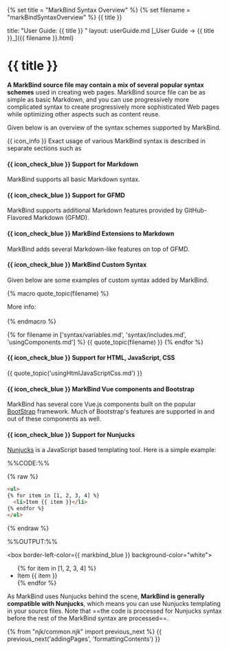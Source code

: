 {% set title = "MarkBind Syntax Overview" %}
{% set filename = "markBindSyntaxOverview" %}
<span id="title" class="d-none">{{ title }}</span>

<frontmatter>
  title: "User Guide: {{ title }} "
  layout: userGuide.md
</frontmatter>

<span id="link" class="d-none">
[_User Guide → {{ title }}_]({{ filename }}.html)
</span>

# {{ title }}


<div class="lead" id="overview">

**A MarkBind source file may contain a mix of several popular syntax schemes** used in creating web pages. MarkBind source file can be as simple as basic Markdown, and you can use progressively more complicated syntax to create progressively more sophisticated Web pages while optimizing other aspects such as content reuse.
</div>

Given below is an overview of the syntax schemes supported by MarkBind.

<box>

{{ icon_info }} Exact usage of various MarkBind syntax is described in separate sections such as <include src="formattingContents.md#link" inline trim />
</box>

#### {{ icon_check_blue }} Support for Markdown

MarkBind supports all basic Markdown syntax.

<panel type="seamless" header="Some examples ...">
<include src="syntax/headings.md#main-example" />
<include src="syntax/textStyles.md#main-example-markdown" />
<include src="syntax/links.md#main-example" />
</panel>

<!-- ======================================================================================================= -->

#### {{ icon_check_blue }} Support for GFMD

MarkBind supports additional Markdown features provided by GitHub-Flavored Markdown (GFMD).

<panel type="seamless" header="Some examples ...">
<include src="syntax/code.md#main-example" />
<include src="syntax/lists.md#main-example-gfmd" />
<include src="syntax/emoji.md#main-example" />
</panel>


<!-- ======================================================================================================= -->

#### {{ icon_check_blue }} MarkBind Extensions to Markdown

MarkBind adds several Markdown-like features on top of GFMD.

<panel type="seamless" header="Some examples ...">
<include src="syntax/textStyles.md#main-example-markbind" />
<include src="syntax/lists.md#main-example-markbind" />
<include src="syntax/footnotes.md#main-example-markbind" />
</panel>

<!-- ======================================================================================================= -->

#### {{ icon_check_blue }} MarkBind Custom Syntax

Given below are some examples of custom syntax added by MarkBind.

{% macro quote_topic(filename) %}
<blockquote>
<include src="{{ filename }}#overview" inline />
</blockquote>

<div class="indented">
More info: <include src="{{ filename }}#link" inline trim/>
</div>
<br>
{% endmacro %}

{% for filename in ['syntax/variables.md', 'syntax/includes.md', 'usingComponents.md'] %}
{{ quote_topic(filename) }}
{% endfor %}

<!-- ======================================================================================================= -->

#### {{ icon_check_blue }} Support for HTML, JavaScript, CSS

{{ quote_topic('usingHtmlJavaScriptCss.md') }}

<!-- ======================================================================================================= -->

#### {{ icon_check_blue }} MarkBind Vue components and Bootstrap

MarkBind has several core Vue.js components built on the popular [BootStrap](https://getbootstrap.com/docs/5.1/getting-started/introduction/) framework. Much of Bootstrap's features are supported in and out of these components as well.

<!-- ======================================================================================================= -->

#### {{ icon_check_blue }} Support for Nunjucks

[Nunjucks](https://mozilla.github.io/nunjucks/) is a JavaScript based templating tool. Here is a simple example:

%%CODE:%%
<div class="indented">

{% raw %}
```html
<ul>
{% for item in [1, 2, 3, 4] %}
  <li>Item {{ item }}</li>
{% endfor %}
</ul>
```
{% endraw %}

</div>

%%OUTPUT:%%
<div class="indented">

<box border-left-color={{ markbind_blue }} background-color="white">

<ul>
{% for item in [1, 2, 3, 4] %}
  <li>Item {{ item }}</li>
{% endfor %}
</ul>

</box>
</div>

As MarkBind uses Nunjucks behind the scene, **MarkBind is generally compatible with Nunjucks**, which means you can use Nunjucks templating in your source files. Note that ==the code is processed for Nunjucks syntax before the rest of the MarkBind syntax are processed==.

{% from "njk/common.njk" import previous_next %}
{{ previous_next('addingPages', 'formattingContents') }}
